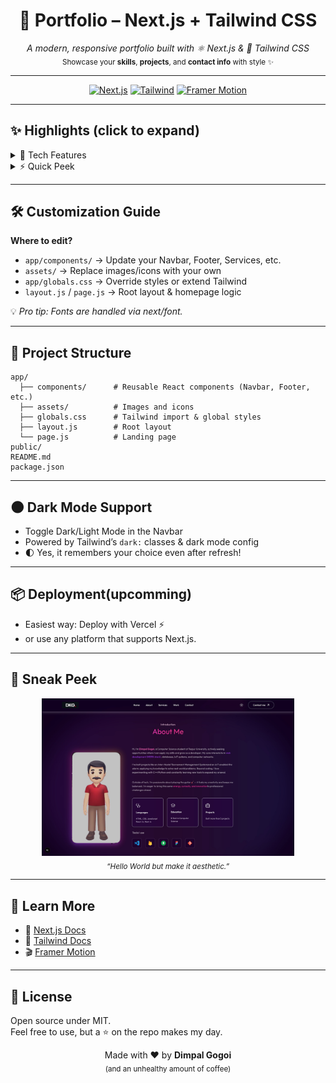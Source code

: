 <h1 align="center">🌌 Portfolio – Next.js + Tailwind CSS</h1>

<p align="center">
  <em>A modern, responsive portfolio built with ⚛️ Next.js & 🎨 Tailwind CSS</em><br/>
  <sub>Showcase your <strong>skills</strong>, <strong>projects</strong>, and <strong>contact info</strong> with style ✨</sub>
</p>

---

<p align="center">
  <a href="https://nextjs.org/"><img src="https://img.shields.io/badge/Next.js-14+-black?logo=next.js" alt="Next.js"/></a>
  <a href="https://tailwindcss.com/"><img src="https://img.shields.io/badge/TailwindCSS-4.0-38B2AC?logo=tailwindcss&logoColor=white" alt="Tailwind"/></a>
  <a href="https://framer.com/motion"><img src="https://img.shields.io/badge/Framer%20Motion-Animation-FE3B6D?logo=framer" alt="Framer Motion"/></a>
</p>

---

## ✨ Highlights (click to expand)

<details>
<summary>🚀 Tech Features</summary>

- ⚡ **Next.js 14+ App Router**
- 🎨 **Tailwind CSS v4** (utility-first styling)
- 🌙 **Dark mode toggle**
- 📱 **Fully responsive** for all devices
- 🖼️ Optimized images with `next/image`
- 🧩 Modular components (Navbar, Footer, Header, etc.)
- 🎬 Smooth animations via **Framer Motion**

</details>

<details>
<summary>⚡ Quick Peek</summary>

```bash
# 1️⃣ Install dependencies
npm install   # or yarn / pnpm install

# 2️⃣ Run development server
npm run dev   # (http://localhost:3000)

# 3️⃣ Build & Deploy
npm run build && vercel
```
</details>

---

## 🛠️ Customization Guide

**Where to edit?**

- `app/components/` → Update your Navbar, Footer, Services, etc.
- `assets/` → Replace images/icons with your own
- `app/globals.css` → Override styles or extend Tailwind
- `layout.js` / `page.js` → Root layout & homepage logic

💡 *Pro tip: Fonts are handled via next/font.*

---

## 📂 Project Structure

```
app/
  ├── components/      # Reusable React components (Navbar, Footer, etc.)
  ├── assets/          # Images and icons
  ├── globals.css      # Tailwind import & global styles
  ├── layout.js        # Root layout
  └── page.js          # Landing page
public/
README.md
package.json
```

---

## 🌑 Dark Mode Support

- Toggle Dark/Light Mode in the Navbar
- Powered by Tailwind’s `dark:` classes & dark mode config
- 🌓 Yes, it remembers your choice even after refresh!

---

## 📦 Deployment(upcomming)

- Easiest way: Deploy with Vercel ⚡
- or use any platform that supports Next.js.

---

## 📸 Sneak Peek

<p align="center"> <img src="./assets/demo1.png" width="80%" /> <br/> <sub><em>“Hello World but make it aesthetic.”</em></sub> </p>

---

## 🧩 Learn More

- 📖 [Next.js Docs](https://nextjs.org/docs)
- 🎨 [Tailwind Docs](https://tailwindcss.com/docs)
- 🎬 [Framer Motion](https://www.framer.com/motion/)

---

## 📝 License

Open source under MIT.  
Feel free to use, but a ⭐ on the repo makes my day.

<p align="center"> Made with ❤️ by <strong>Dimpal Gogoi</strong> <br/> <sub>(and an unhealthy amount of coffee)</sub> </p>